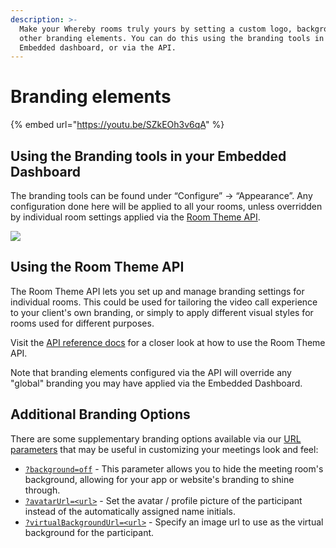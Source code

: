 ```yaml
---
description: >-
  Make your Whereby rooms truly yours by setting a custom logo, background and
  other branding elements. You can do this using the branding tools in the
  Embedded dashboard, or via the API.
---
```


# Branding elements

{% embed url="https://youtu.be/SZkEOh3v6qA" %}

## Using the Branding tools in your Embedded Dashboard

The branding tools can be found under “Configure” → “Appearance”. Any configuration done here will be applied to all your rooms, unless overridden by individual room settings applied via the [Room Theme API](branding-elements.md#using-the-room-theme-api).

![](<../../.gitbook/assets/branding dashboard.png>)

## Using the Room Theme API

The Room Theme API lets you set up and manage branding settings for individual rooms. This could be used for tailoring the video call experience to your client's own branding, or simply to apply different visual styles for rooms used for different purposes.

Visit the [API reference docs](../../reference/whereby-rest-api-reference.md#put-requests) for a closer look at how to use the Room Theme API.&#x20;

Note that branding elements configured via the API will override any "global" branding you may have applied via the Embedded Dashboard.

## Additional Branding Options

There are some supplementary branding options available via our [URL parameters](using-url-parameters.md) that may be useful in customizing your meetings look and feel:

* [`?background=off`](using-url-parameters.md#background-off) - This parameter allows you to hide the meeting room's background, allowing for your app or website's branding to shine through.
* [`?avatarUrl=<url>`](using-url-parameters.md#avatarurl-less-than-url-greater-than) - Set the avatar / profile picture of the participant instead of the automatically assigned name initials.&#x20;
* [`?virtualBackgroundUrl=<url>`](using-url-parameters.md#virtualbackgroundurl-less-than-url-greater-than) - Specify an image url to use as the virtual background for the participant.&#x20;
